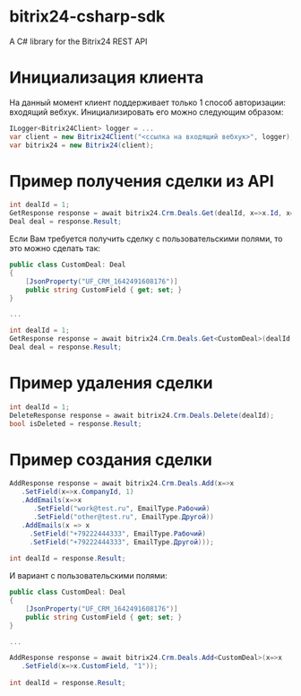 # bitrix24-csharp-sdk
A C# library for the Bitrix24 REST API

# Инициализация клиента
На данный момент клиент поддерживает только 1 способ авторизации: входящий вебхук.
Инициализировать его можно следующим образом:
```C#
ILogger<Bitrix24Client> logger = ...
var client = new Bitrix24Client("<ссылка на входящий вебхук>", logger);
var bitrix24 = new Bitrix24(client);
```

# Пример получения сделки из API
```C#
int dealId = 1;
GetResponse response = await bitrix24.Crm.Deals.Get(dealId, x=>x.Id, x=>x.CompanyId);
Deal deal = response.Result;
```

Если Вам требуется получить сделку с пользовательскими полями, то это можно сделать так:
```C#
public class CustomDeal: Deal
{
    [JsonProperty("UF_CRM_1642491608176")]
    public string CustomField { get; set; }
}

...

int dealId = 1;
GetResponse response = await bitrix24.Crm.Deals.Get<CustomDeal>(dealId, x=>x.Id, x=>x.CustomField);
Deal deal = response.Result;
```

# Пример удаления сделки
```C#
int dealId = 1;
DeleteResponse response = await bitrix24.Crm.Deals.Delete(dealId);
bool isDeleted = response.Result;
```

# Пример создания сделки
```C#
AddResponse response = await bitrix24.Crm.Deals.Add(x=>x
   .SetField(x=>x.CompanyId, 1)
   .AddEmails(x=>x
      .SetField("work@test.ru", EmailType.Рабочий)
      .SetField("other@test.ru", EmailType.Другой))
   .AddEmails(x => x
     .SetField("+79222444333", EmailType.Рабочий)
     .SetField("+79222444333", EmailType.Другой)));
     
int dealId = response.Result;
```

И вариант с пользовательскими полями:
```C#
public class CustomDeal: Deal
{
    [JsonProperty("UF_CRM_1642491608176")]
    public string CustomField { get; set; }
}

...

AddResponse response = await bitrix24.Crm.Deals.Add<CustomDeal>(x=>x
   .SetField(x=>x.CustomField, "1"));
     
int dealId = response.Result;
```
